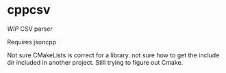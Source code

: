 # cppcsv
*WIP* CSV parser

Requires jsoncpp

Not sure CMakeLists is correct for a library. not sure how to get the include dir included in another project. 
Still trying to figure out Cmake. 
